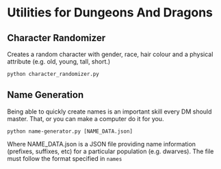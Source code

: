 # Utilities for Dungeons And Dragons

## Character Randomizer

Creates a random character with gender, race, hair colour and a physical attribute (e.g. old, young, tall, short.)

`python character_randomizer.py`

## Name Generation

Being able to quickly create names is an important skill every DM should master. That, or you can make a computer do it for you.

`python name-generator.py [NAME_DATA.json]`

Where NAME_DATA.json is a JSON file providing name information (prefixes, suffixes, etc) for a particular population (e.g. dwarves). The file must follow the format specified in `names`

